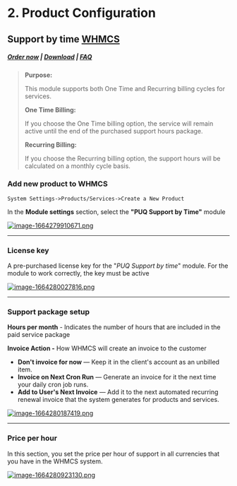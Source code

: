 # 2. Product Configuration

## Support by time **[WHMCS](https://puqcloud.com/link.php?id=77)**

#####  [Order now](https://puqcloud.com/index.php?rp=/store/whmcs-module-support-by-time) | [Download](https://download.puqcloud.com/WHMCS/servers/PUQ_WHMCS-Support-by-time/) | [FAQ](https://faq.puqcloud.com/)

>**Purpose:**
>
>This module supports both One Time and Recurring billing cycles for services.
>
>**One Time Billing:**
>
>If you choose the One Time billing option, the service will remain active until the end of the purchased support hours package.
>
>**Recurring Billing:**
>
>If you choose the Recurring billing option, the support hours will be calculated on a monthly cycle basis.

### Add new product to WHMCS

```
System Settings->Products/Services->Create a New Product
```

In the **Module settings** section, select the **"PUQ Support by Time"** module

[![image-1664279910671.png](https://doc.puq.info/uploads/images/gallery/2022-09/scaled-1680-/image-1664279910671.png)](https://doc.puq.info/uploads/images/gallery/2022-09/image-1664279910671.png)

- - - - - -

### License key

A pre-purchased license key for the "*PUQ Support by time*" module. For the module to work correctly, the key must be active

[![image-1664280027816.png](https://doc.puq.info/uploads/images/gallery/2022-09/scaled-1680-/image-1664280027816.png)](https://doc.puq.info/uploads/images/gallery/2022-09/image-1664280027816.png)

- - - - - -

### Support package setup

**Hours per month** - Indicates the number of hours that are included in the paid service package

**Invoice Action -** How WHMCS will create an invoice to the customer

- **Don't invoice for now** — Keep it in the client's account as an unbilled item.
- **Invoice on Next Cron Run** — Generate an invoice for it the next time your daily cron job runs.
- **Add to User's Next Invoice** — Add it to the next automated recurring renewal invoice that the system generates for products and services.

[![image-1664280187419.png](https://doc.puq.info/uploads/images/gallery/2022-09/scaled-1680-/image-1664280187419.png)](https://doc.puq.info/uploads/images/gallery/2022-09/image-1664280187419.png)

- - - - - -

### Price per hour

In this section, you set the price per hour of support in all currencies that you have in the WHMCS system.

[![image-1664280923130.png](https://doc.puq.info/uploads/images/gallery/2022-09/scaled-1680-/image-1664280923130.png)](https://doc.puq.info/uploads/images/gallery/2022-09/image-1664280923130.png)
